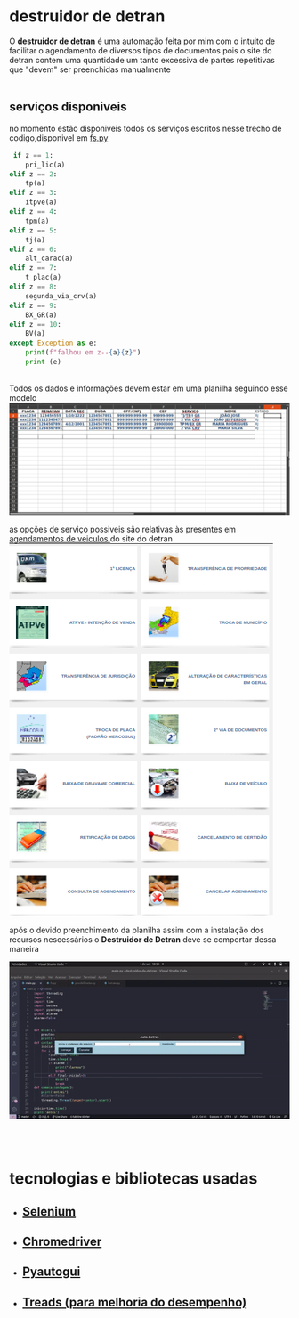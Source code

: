 <h1>destruidor de detran</h1>
 O <strong>destruidor de detran</strong> é uma automação feita por mim com o intuito de facilitar o agendamento de diversos tipos de documentos pois o site do detran contem uma quantidade um tanto excessiva de partes repetitivas que "devem" ser preenchidas manualmente
<br></br>

<h2>serviços disponiveis</h2>
no momento estão disponiveis todos os serviços escritos nesse trecho de codigo,disponivel em <a href="https://github.com/luisArthurRodriguesDaSilva/destruidor-de-detran/blob/master/fs.py">fs.py</a>

```python
 if z == 1:
    pri_lic(a)
elif z == 2:
    tp(a)
elif z == 3:
    itpve(a)
elif z == 4:
    tpm(a)
elif z == 5:
    tj(a)
elif z == 6:
    alt_carac(a)
elif z == 7:
    t_plac(a)
elif z == 8:
    segunda_via_crv(a)
elif z == 9:
    BX_GR(a)
elif z == 10:
    BV(a)
except Exception as e:
    print(f"falhou em z--{a}{z}")
    print (e)
        
```

Todos os dados e informações devem estar em uma planilha seguindo esse modelo
<img src="imgs/WhatsApp Image 2022-09-04 at 19.18.41.jpeg">

as opções de serviço possiveis são relativas às presentes em <a href="https://www.detran.rj.gov.br/_documento.asp?cod=7620">agendamentos de veiculos </a> do site do detran
<img src="imgs/Captura de tela de 2022-04-21 22-42-38.png">

após o devido preenchimento da planilha assim com a instalação dos recursos nescessários o <strong>Destruidor de Detran</strong> deve se comportar dessa maneira

<img src="imgs/ezgif.com-gif-maker (2).gif">

<br></br>
# tecnologias e bibliotecas usadas
<ul>
<li><h2><a href="https://selenium-python.readthedocs.io/">Selenium</a></h2></li>
<li><a href="https://chromedriver.chromium.org/downloads" ><h2>Chromedriver</h2></a></li>
<li><a href="https://pyautogui.readthedocs.io/en/latest/" ><h2>Pyautogui</h2></a></li>
<li><a href="https://docs.python.org/3/library/threading.html" ><h2>Treads (para melhoria do desempenho)</h2></a></li>
</ul>
